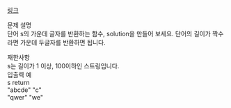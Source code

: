 <a href="https://programmers.co.kr/learn/courses/30/lessons/12903">링크</a><br>

문제 설명<br>
단어 s의 가운데 글자를 반환하는 함수, solution을 만들어 보세요. 단어의 길이가 짝수라면 가운데 두글자를 반환하면 됩니다.<br>

재한사항<br>
s는 길이가 1 이상, 100이하인 스트링입니다.<br>
입출력 예<br>
s return<br>
"abcde" "c"<br>
"qwer" "we"<br>
